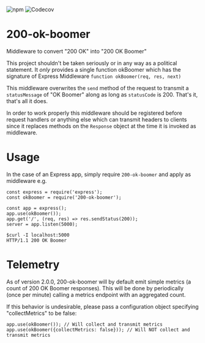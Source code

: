 ![npm](https://img.shields.io/npm/v/200-ok-boomer)
![Codecov](https://img.shields.io/codecov/c/github/mbpreble/200-ok-boomer)

# 200-ok-boomer
Middleware to convert "200 OK" into "200 OK Boomer"

This project shouldn't be taken seriously or in any way as a political statement.
It *only* provides a single function okBoomer which has the signature of Express Middleware 
`function okBoomer(req, res, next)`

This middleware overwrites the `send` method of the request to transmit a `statusMessage` of "OK Boomer" along
as long as `statusCode` is 200. That's it, that's all it does.

In order to work properly this middleware should be registered before request handlers or anything else which can 
transmit headers to clients since it replaces methods on the `Response` object at the time it is invoked as middleware.

# Usage
In the case of an Express app, simply require `200-ok-boomer` and apply as middleware
e.g. 
```
const express = require('express');
const okBoomer = require('200-ok-boomer');

const app = express();
app.use(okBoomer());
app.get('/', (req, res) => res.sendStatus(200));
server = app.listen(5000);
```

```
$curl -I localhost:5000
HTTP/1.1 200 OK Boomer
```

# Telemetry
As of version 2.0.0, 200-ok-boomer will by default emit simple metrics (a count of 200 OK Boomer responses).
This will be done by periodically (once per minute) calling a metrics endpoint with an aggregated count.

If this behavior is undesirable, please pass a configuration object specifying "collectMetrics" to be false:
```
app.use(okBoomer()); // Will collect and transmit metrics
app.use(okBoomer({collectMetrics: false})); // Will NOT collect and transmit metrics
```
